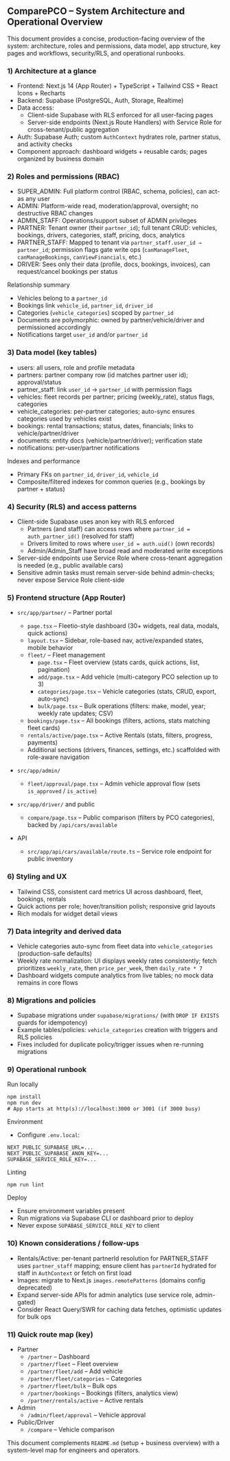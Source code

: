 ## ComparePCO – System Architecture and Operational Overview

This document provides a concise, production-facing overview of the system: architecture, roles and permissions, data model, app structure, key pages and workflows, security/RLS, and operational runbooks.

### 1) Architecture at a glance
- Frontend: Next.js 14 (App Router) + TypeScript + Tailwind CSS + React Icons + Recharts
- Backend: Supabase (PostgreSQL, Auth, Storage, Realtime)
- Data access:
  - Client-side Supabase with RLS enforced for all user-facing pages
  - Server-side endpoints (Next.js Route Handlers) with Service Role for cross-tenant/public aggregation
- Auth: Supabase Auth; custom `AuthContext` hydrates role, partner status, and activity checks
- Component approach: dashboard widgets + reusable cards; pages organized by business domain

### 2) Roles and permissions (RBAC)
- SUPER_ADMIN: Full platform control (RBAC, schema, policies), can act-as any user
- ADMIN: Platform-wide read, moderation/approval, oversight; no destructive RBAC changes
- ADMIN_STAFF: Operations/support subset of ADMIN privileges
- PARTNER: Tenant owner (their `partner_id`); full tenant CRUD: vehicles, bookings, drivers, categories, staff, pricing, docs, analytics
- PARTNER_STAFF: Mapped to tenant via `partner_staff.user_id → partner_id`; permission flags gate write ops (`canManageFleet`, `canManageBookings`, `canViewFinancials`, etc.)
- DRIVER: Sees only their data (profile, docs, bookings, invoices), can request/cancel bookings per status

Relationship summary
- Vehicles belong to a `partner_id`
- Bookings link `vehicle_id`, `partner_id`, `driver_id`
- Categories (`vehicle_categories`) scoped by `partner_id`
- Documents are polymorphic: owned by partner/vehicle/driver and permissioned accordingly
- Notifications target `user_id` and/or `partner_id`

### 3) Data model (key tables)
- users: all users, role and profile metadata
- partners: partner company row (id matches partner user id); approval/status
- partner_staff: link `user_id` → `partner_id` with permission flags
- vehicles: fleet records per partner; pricing (weekly_rate), status flags, categories
- vehicle_categories: per-partner categories; auto-sync ensures categories used by vehicles exist
- bookings: rental transactions; status, dates, financials; links to vehicle/partner/driver
- documents: entity docs (vehicle/partner/driver); verification state
- notifications: per-user/partner notifications

Indexes and performance
- Primary FKs on `partner_id`, `driver_id`, `vehicle_id`
- Composite/filtered indexes for common queries (e.g., bookings by partner + status)

### 4) Security (RLS) and access patterns
- Client-side Supabase uses anon key with RLS enforced
  - Partners (and staff) can access rows where `partner_id = auth_partner_id()` (resolved for staff)
  - Drivers limited to rows where `user_id = auth.uid()` (own records)
  - Admin/Admin_Staff have broad read and moderated write exceptions
- Server-side endpoints use Service Role where cross-tenant aggregation is needed (e.g., public available cars)
- Sensitive admin tasks must remain server-side behind admin-checks; never expose Service Role client-side

### 5) Frontend structure (App Router)
- `src/app/partner/` – Partner portal
  - `page.tsx` – Fleetio-style dashboard (30+ widgets, real data, modals, quick actions)
  - `layout.tsx` – Sidebar, role-based nav, active/expanded states, mobile behavior
  - `fleet/` – Fleet management
    - `page.tsx` – Fleet overview (stats cards, quick actions, list, pagination)
    - `add/page.tsx` – Add vehicle (multi-category PCO selection up to 3)
    - `categories/page.tsx` – Vehicle categories (stats, CRUD, export, auto-sync)
    - `bulk/page.tsx` – Bulk operations (filters: make, model, year; weekly rate updates; CSV)
  - `bookings/page.tsx` – All bookings (filters, actions, stats matching fleet cards)
  - `rentals/active/page.tsx` – Active Rentals (stats, filters, progress, payments)
  - Additional sections (drivers, finances, settings, etc.) scaffolded with role-aware navigation

- `src/app/admin/`
  - `fleet/approval/page.tsx` – Admin vehicle approval flow (sets `is_approved` / `is_active`)

- `src/app/driver/` and public
  - `compare/page.tsx` – Public comparison (filters by PCO categories), backed by `/api/cars/available`

- API
  - `src/app/api/cars/available/route.ts` – Service role endpoint for public inventory

### 6) Styling and UX
- Tailwind CSS, consistent card metrics UI across dashboard, fleet, bookings, rentals
- Quick actions per role; hover/transition polish; responsive grid layouts
- Rich modals for widget detail views

### 7) Data integrity and derived data
- Vehicle categories auto-sync from fleet data into `vehicle_categories` (production-safe defaults)
- Weekly rate normalization: UI displays weekly rates consistently; fetch prioritizes `weekly_rate`, then `price_per_week`, then `daily_rate * 7`
- Dashboard widgets compute analytics from live tables; no mock data remains in core flows

### 8) Migrations and policies
- Supabase migrations under `supabase/migrations/` (with `DROP IF EXISTS` guards for idempotency)
- Example tables/policies: `vehicle_categories` creation with triggers and RLS policies
- Fixes included for duplicate policy/trigger issues when re-running migrations

### 9) Operational runbook
Run locally
```
npm install
npm run dev
# App starts at http(s)://localhost:3000 or 3001 (if 3000 busy)
```

Environment
- Configure `.env.local`:
```
NEXT_PUBLIC_SUPABASE_URL=...
NEXT_PUBLIC_SUPABASE_ANON_KEY=...
SUPABASE_SERVICE_ROLE_KEY=...
```

Linting
```
npm run lint
```

Deploy
- Ensure environment variables present
- Run migrations via Supabase CLI or dashboard prior to deploy
- Never expose `SUPABASE_SERVICE_ROLE_KEY` to client

### 10) Known considerations / follow-ups
- Rentals/Active: per-tenant partnerId resolution for PARTNER_STAFF uses `partner_staff` mapping; ensure client has `partnerId` hydrated for staff in `AuthContext` or fetch on first load
- Images: migrate to Next.js `images.remotePatterns` (domains config deprecated)
- Expand server-side APIs for admin analytics (use service role, admin-gated)
- Consider React Query/SWR for caching data fetches, optimistic updates for bulk ops

### 11) Quick route map (key)
- Partner
  - `/partner` – Dashboard
  - `/partner/fleet` – Fleet overview
  - `/partner/fleet/add` – Add vehicle
  - `/partner/fleet/categories` – Categories
  - `/partner/fleet/bulk` – Bulk ops
  - `/partner/bookings` – Bookings (filters, analytics view)
  - `/partner/rentals/active` – Active rentals
- Admin
  - `/admin/fleet/approval` – Vehicle approval
- Public/Driver
  - `/compare` – Vehicle comparison

This document complements `README.md` (setup + business overview) with a system-level map for engineers and operators.

